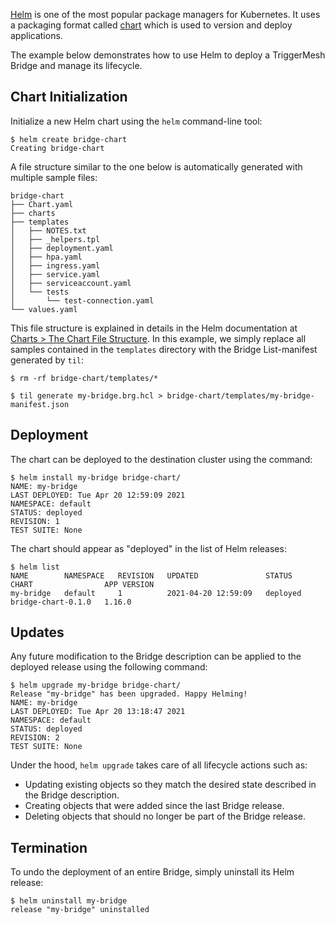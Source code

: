 [Helm](https://helm.sh/) is one of the most popular package managers for Kubernetes. It uses a packaging format called [chart](https://helm.sh/docs/topics/charts/) which is used to version and deploy applications.

The example below demonstrates how to use Helm to deploy a TriggerMesh Bridge and manage its lifecycle.

## Chart Initialization

Initialize a new Helm chart using the `helm` command-line tool:

```console
$ helm create bridge-chart
Creating bridge-chart
```

A file structure similar to the one below is automatically generated with multiple sample files:

```
bridge-chart
├── Chart.yaml
├── charts
├── templates
│   ├── NOTES.txt
│   ├── _helpers.tpl
│   ├── deployment.yaml
│   ├── hpa.yaml
│   ├── ingress.yaml
│   ├── service.yaml
│   ├── serviceaccount.yaml
│   └── tests
│       └── test-connection.yaml
└── values.yaml
```

This file structure is explained in details in the Helm documentation at [Charts > The Chart File Structure](https://helm.sh/docs/topics/charts/#the-chart-file-structure). In this example, we simply replace all samples contained in the `templates` directory with the Bridge List-manifest generated by `til`:

```console
$ rm -rf bridge-chart/templates/*
```
```console
$ til generate my-bridge.brg.hcl > bridge-chart/templates/my-bridge-manifest.json
```

## Deployment

The chart can be deployed to the destination cluster using the command:

```console
$ helm install my-bridge bridge-chart/
NAME: my-bridge
LAST DEPLOYED: Tue Apr 20 12:59:09 2021
NAMESPACE: default
STATUS: deployed
REVISION: 1
TEST SUITE: None
```

The chart should appear as "deployed" in the list of Helm releases:

```console
$ helm list
NAME        NAMESPACE   REVISION   UPDATED               STATUS     CHART                APP VERSION
my-bridge   default     1          2021-04-20 12:59:09   deployed   bridge-chart-0.1.0   1.16.0
```

## Updates

Any future modification to the Bridge description can be applied to the deployed release using the following command:

```console
$ helm upgrade my-bridge bridge-chart/
Release "my-bridge" has been upgraded. Happy Helming!
NAME: my-bridge
LAST DEPLOYED: Tue Apr 20 13:18:47 2021
NAMESPACE: default
STATUS: deployed
REVISION: 2
TEST SUITE: None
```

Under the hood, `helm upgrade` takes care of all lifecycle actions such as:

- Updating existing objects so they match the desired state described in the Bridge description.
- Creating objects that were added since the last Bridge release.
- Deleting objects that should no longer be part of the Bridge release.

## Termination

To undo the deployment of an entire Bridge, simply uninstall its Helm release:

```console
$ helm uninstall my-bridge
release "my-bridge" uninstalled
```
